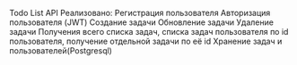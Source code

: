 Todo List API
Реализовано:
Регистрация пользователя
Авторизация пользователя (JWT)
Создание задачи
Обновление задачи
Удаление задачи
Получения всего списка задач, списка задач пользователя по id пользователя, получение отдельной задачи по её id
Хранение задач и пользователей(Postgresql)

